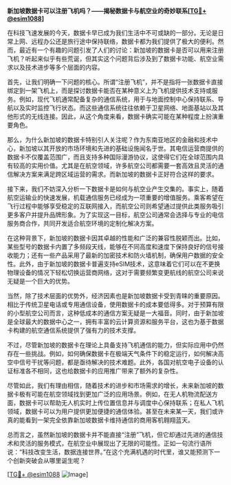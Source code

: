 **新加坡数据卡可以注册飞机吗？——揭秘数据卡与航空业的奇妙联系[[TG💪+ @esim1088](https://t.me/s/esim1088)]**

在科技飞速发展的今天，数据卡早已成为我们生活中不可或缺的一部分。无论是日常上网、远程办公还是旅行途中保持联络，数据卡都为我们提供了极大的便利。然而，最近有一个有趣的问题引发了人们的讨论：新加坡的数据卡是否可以用来注册飞机？听起来似乎有些荒诞，但其实这个问题背后涉及到了数据卡功能、航空业需求以及技术进步等多个层面的内容。

首先，让我们明确一下问题的核心。所谓“注册飞机”，并不是指将一张数据卡直接绑定到一架飞机上，而是探讨数据卡能否在某种意义上为飞机提供技术支持或服务。例如，现代飞机通常配备复杂的通信系统，用于与地面控制中心保持联系、导航以及实时监控飞行状态。而这些通信系统往往依赖于卫星网络、地面基站以及其他形式的无线连接。因此，从这个角度来看，数据卡确实可能在某种程度上扮演重要角色。

那么，为什么新加坡的数据卡特别引人关注呢？作为东南亚地区的金融和技术中心，新加坡以其开放的市场环境和先进的基础设施闻名于世。其电信运营商提供的数据卡不仅覆盖范围广，而且支持多种国际漫游协议，这使得它们在全球范围内具有较高的实用价值。尤其是在航空领域，许多航空公司都需要一套高效且灵活的通信解决方案来满足跨区域运营的需求。而新加坡的数据卡正好符合这样的要求。

接下来，我们不妨深入分析一下数据卡是如何与航空业产生交集的。事实上，随着航空运输业的快速发展，机载通信服务已经成为一项重要的增值服务。乘客希望在飞行过程中能够享受稳定的互联网接入，而航空公司则希望通过提供此类服务吸引更多客户并提升品牌形象。为了实现这一目标，航空公司通常会选择与专业的电信服务商合作，共同开发适合航空环境的定制化解决方案。

在这种背景下，新加坡的数据卡因其卓越的性能和广泛的兼容性脱颖而出。比如，某些型号的数据卡内置了多频段天线，能够在不同高度和速度下保持良好的信号接收能力；还有一些产品采用了最新的加密技术和防火墙机制，确保用户数据的安全性。此外，由于新加坡的数据卡普遍支持eSIM技术，这意味着它们可以在不更换物理设备的情况下轻松切换运营商网络，这对于需要频繁变更航线的航空公司来说无疑是一个巨大的优势。

当然，除了技术层面的优势外，经济因素也是新加坡数据卡受到青睐的重要原因。相比于传统卫星电话或专用通信设备，使用数据卡的成本要低得多。对于预算有限的小型航空公司而言，这种低成本的通信方案无疑是一大福音。同时，由于新加坡是全球最大的数据中心之一，拥有丰富的云计算资源和服务平台，这也为基于数据卡构建的航空通信系统提供了强有力的技术支撑。

不过，尽管新加坡的数据卡在理论上具备支持飞机通信的能力，但实际应用中仍然存在一些挑战。例如，如何确保数据卡在极端天气条件下的稳定运行，如何解决高空中信号干扰等问题，都是亟待解决的技术难题。此外，各国对航空电子设备的认证标准各不相同，这也给数据卡的应用推广带来了额外的复杂性。

尽管如此，我们有理由相信，随着技术的进步和市场需求的增长，未来新加坡的数据卡极有可能在航空领域找到更加广泛的应用场景。例如，在无人机物流配送方面，数据卡可以帮助无人机实时上传位置信息并与调度中心保持联系；在私人飞机领域，数据卡可以为用户提供更加便捷的通信体验。甚至在未来某一天，我们或许真的能看到一架完全依靠新加坡数据卡维持通信的商用客机翱翔蓝天。

总而言之，虽然新加坡的数据卡并不能直接“注册”飞机，但它却通过先进的通信技术和灵活的服务模式，在航空业中展现出了无限的可能性。正如一句流行语所说：“科技改变生活，数据连接世界。”在这个充满机遇的时代里，谁又能预测下一个创新突破会从哪里诞生呢？

[[TG💪+ @esim1088](https://t.me/s/esim1088) ![Image](https://i.postimg.cc/4NQfJmqS/Snipaste-2025-05-13-00-14-12.png)]